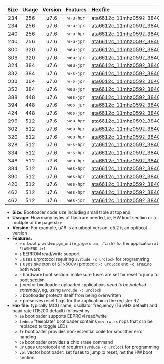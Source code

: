 |Size|Usage|Version|Features|Hex file|
|:-:|:-:|:-:|:-:|:--|
|234|256|u7.6|`w-u-hpr`|[ata6612c_11mhz0592_38400bps_ur.hex](https://raw.githubusercontent.com/stefanrueger/urboot/main//ata6612c_11mhz0592_38400bps_ur.hex)|
|234|256|u7.6|`w-u-jpr`|[ata6612c_11mhz0592_38400bps_ur_vbl.hex](https://raw.githubusercontent.com/stefanrueger/urboot/main//ata6612c_11mhz0592_38400bps_ur_vbl.hex)|
|240|256|u7.6|`w-u-hpr`|[ata6612c_11mhz0592_38400bps_lednop_ur.hex](https://raw.githubusercontent.com/stefanrueger/urboot/main//ata6612c_11mhz0592_38400bps_lednop_ur.hex)|
|240|256|u7.6|`w-u-jpr`|[ata6612c_11mhz0592_38400bps_lednop_ur_vbl.hex](https://raw.githubusercontent.com/stefanrueger/urboot/main//ata6612c_11mhz0592_38400bps_lednop_ur_vbl.hex)|
|300|320|u7.6|`weu-jpr`|[ata6612c_11mhz0592_38400bps_ee_ur_vbl.hex](https://raw.githubusercontent.com/stefanrueger/urboot/main//ata6612c_11mhz0592_38400bps_ee_ur_vbl.hex)|
|306|320|u7.6|`weu-jpr`|[ata6612c_11mhz0592_38400bps_ee_lednop_ur_vbl.hex](https://raw.githubusercontent.com/stefanrueger/urboot/main//ata6612c_11mhz0592_38400bps_ee_lednop_ur_vbl.hex)|
|324|384|u7.6|`weu-jpr`|[ata6612c_11mhz0592_38400bps_ee_lednop_fr_ur_vbl.hex](https://raw.githubusercontent.com/stefanrueger/urboot/main//ata6612c_11mhz0592_38400bps_ee_lednop_fr_ur_vbl.hex)|
|332|384|u7.6|`w-s-jpr`|[ata6612c_11mhz0592_38400bps_vbl.hex](https://raw.githubusercontent.com/stefanrueger/urboot/main//ata6612c_11mhz0592_38400bps_vbl.hex)|
|338|384|u7.6|`w-s-jpr`|[ata6612c_11mhz0592_38400bps_lednop_vbl.hex](https://raw.githubusercontent.com/stefanrueger/urboot/main//ata6612c_11mhz0592_38400bps_lednop_vbl.hex)|
|352|384|u7.6|`weu-jpr`|[ata6612c_11mhz0592_38400bps_ee_lednop_fr_ce_ur_vbl.hex](https://raw.githubusercontent.com/stefanrueger/urboot/main//ata6612c_11mhz0592_38400bps_ee_lednop_fr_ce_ur_vbl.hex)|
|388|448|u7.6|`wes-jpr`|[ata6612c_11mhz0592_38400bps_ee_vbl.hex](https://raw.githubusercontent.com/stefanrueger/urboot/main//ata6612c_11mhz0592_38400bps_ee_vbl.hex)|
|394|448|u7.6|`wes-jpr`|[ata6612c_11mhz0592_38400bps_ee_lednop_vbl.hex](https://raw.githubusercontent.com/stefanrueger/urboot/main//ata6612c_11mhz0592_38400bps_ee_lednop_vbl.hex)|
|424|448|u7.6|`wes-jpr`|[ata6612c_11mhz0592_38400bps_ee_lednop_fr_vbl.hex](https://raw.githubusercontent.com/stefanrueger/urboot/main//ata6612c_11mhz0592_38400bps_ee_lednop_fr_vbl.hex)|
|296|512|u7.6|`weu-hpr`|[ata6612c_11mhz0592_38400bps_ee_ur.hex](https://raw.githubusercontent.com/stefanrueger/urboot/main//ata6612c_11mhz0592_38400bps_ee_ur.hex)|
|302|512|u7.6|`weu-hpr`|[ata6612c_11mhz0592_38400bps_ee_lednop_ur.hex](https://raw.githubusercontent.com/stefanrueger/urboot/main//ata6612c_11mhz0592_38400bps_ee_lednop_ur.hex)|
|320|512|u7.6|`weu-hpr`|[ata6612c_11mhz0592_38400bps_ee_lednop_fr_ur.hex](https://raw.githubusercontent.com/stefanrueger/urboot/main//ata6612c_11mhz0592_38400bps_ee_lednop_fr_ur.hex)|
|328|512|u7.6|`w-s-hpr`|[ata6612c_11mhz0592_38400bps.hex](https://raw.githubusercontent.com/stefanrueger/urboot/main//ata6612c_11mhz0592_38400bps.hex)|
|334|512|u7.6|`w-s-hpr`|[ata6612c_11mhz0592_38400bps_lednop.hex](https://raw.githubusercontent.com/stefanrueger/urboot/main//ata6612c_11mhz0592_38400bps_lednop.hex)|
|348|512|u7.6|`weu-hpr`|[ata6612c_11mhz0592_38400bps_ee_lednop_fr_ce_ur.hex](https://raw.githubusercontent.com/stefanrueger/urboot/main//ata6612c_11mhz0592_38400bps_ee_lednop_fr_ce_ur.hex)|
|384|512|u7.6|`wes-hpr`|[ata6612c_11mhz0592_38400bps_ee.hex](https://raw.githubusercontent.com/stefanrueger/urboot/main//ata6612c_11mhz0592_38400bps_ee.hex)|
|390|512|u7.6|`wes-hpr`|[ata6612c_11mhz0592_38400bps_ee_lednop.hex](https://raw.githubusercontent.com/stefanrueger/urboot/main//ata6612c_11mhz0592_38400bps_ee_lednop.hex)|
|420|512|u7.6|`wes-hpr`|[ata6612c_11mhz0592_38400bps_ee_lednop_fr.hex](https://raw.githubusercontent.com/stefanrueger/urboot/main//ata6612c_11mhz0592_38400bps_ee_lednop_fr.hex)|
|462|512|u7.6|`wes-hpr`|[ata6612c_11mhz0592_38400bps_ee_lednop_fr_ce.hex](https://raw.githubusercontent.com/stefanrueger/urboot/main//ata6612c_11mhz0592_38400bps_ee_lednop_fr_ce.hex)|
|462|512|u7.6|`wes-jpr`|[ata6612c_11mhz0592_38400bps_ee_lednop_fr_ce_vbl.hex](https://raw.githubusercontent.com/stefanrueger/urboot/main//ata6612c_11mhz0592_38400bps_ee_lednop_fr_ce_vbl.hex)|

- **Size:** Bootloader code size including small table at top end
- **Useage:** How many bytes of flash are needed, ie, HW boot section or a multiple of the page size
- **Version:** For example, u7.6 is an urboot version, o5.2 is an optiboot version
- **Features:**
  + `w` urboot provides `pgm_write_page(sram, flash)` for the application at `FLASHEND-4+1`
  + `e` EEPROM read/write support
  + `u` uses urprotocol requiring `avrdude -c urclock` for programming
  + `s` uses skeleton of STK500v1 protocol; `-c urclock` and `-c arduino` both work
  + `h` hardware boot section: make sure fuses are set for reset to jump to boot section
  + `j` vector bootloader: uploaded applications *need to be patched externally*, eg, using `avrdude -c urclock`
  + `p` bootloader protects itself from being overwritten
  + `r` preserves reset flags for the application in the register R2
- **Hex file:** typically MCU name, oscillator frequency (16 MHz default) and baud rate (115200 default) followed by
  + `ee` bootloader supports EEPROM read/write
  + `lednop` "template" bootloader contains `mov rx,rx` nops that can be replaced to toggle LEDs
  + `fr` bootloader provides non-essential code for smoother error handing
  + `ce` bootloader provides a chip erase command
  + `ur` uses urprotocol and requires `avrdude -c urclock` for programming
  + `vbl` vector bootloader: set fuses to jump to reset, not the HW boot section
